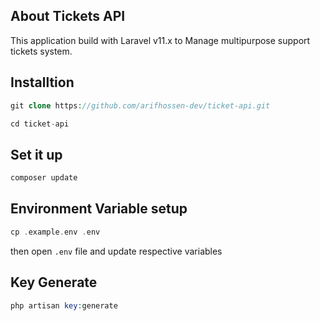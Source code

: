 ## About Tickets API

This application build with Laravel v11.x to Manage multipurpose support tickets system.

## Installtion

```php
git clone https://github.com/arifhossen-dev/ticket-api.git

cd ticket-api
```

## Set it up

```php
composer update
```

## Environment Variable setup
```php
cp .example.env .env
```

then open `.env` file and update respective variables

## Key Generate
```php
php artisan key:generate
```
